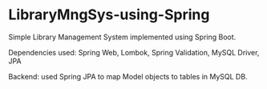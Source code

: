 # LibraryMngSys-using-Spring
Simple Library Management System implemented using Spring Boot. 

Dependencies used: Spring Web, Lombok, Spring Validation, MySQL Driver, JPA

Backend: used Spring JPA to map Model objects to tables in MySQL DB.

